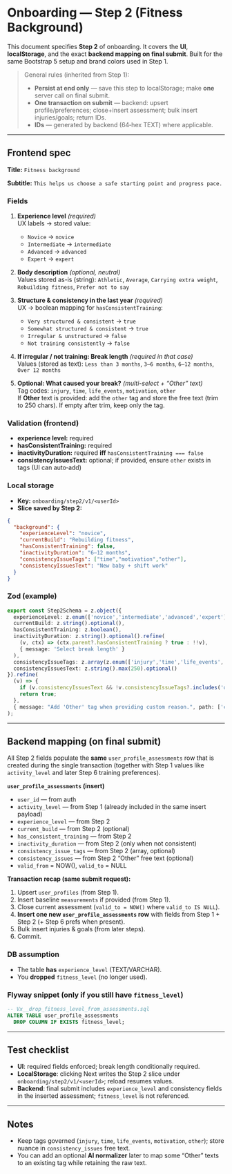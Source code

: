 # Onboarding — Step 2 (Fitness Background)

This document specifies **Step 2** of onboarding. It covers the **UI**, **localStorage**, and the exact **backend mapping on final submit**. Built for the same Bootstrap 5 setup and brand colors used in Step 1.

> General rules (inherited from Step 1):
> - **Persist at end only** — save this step to localStorage; make **one** server call on final submit.
> - **One transaction on submit** — backend: upsert profile/preferences; close+insert assessment; bulk insert injuries/goals; return IDs.
> - **IDs** — generated by backend (64‑hex TEXT) where applicable.

---

## Frontend spec

**Title:** `Fitness background`

**Subtitle:** `This helps us choose a safe starting point and progress pace.`

### Fields
1. **Experience level** *(required)*  
   UX labels → stored value:
   - `Novice` → `novice`  
   - `Intermediate` → `intermediate`  
   - `Advanced` → `advanced`  
   - `Expert` → `expert`

2. **Body description** *(optional, neutral)*  
   Values stored as-is (string): `Athletic`, `Average`, `Carrying extra weight`, `Rebuilding fitness`, `Prefer not to say`

3. **Structure & consistency in the last year** *(required)*  
   UX → boolean mapping for `hasConsistentTraining`:
   - `Very structured & consistent` → `true`
   - `Somewhat structured & consistent` → `true`
   - `Irregular & unstructured` → `false`
   - `Not training consistently` → `false`

4. **If irregular / not training: Break length** *(required in that case)*  
   Values (stored as text): `Less than 3 months`, `3–6 months`, `6–12 months`, `Over 12 months`

5. **Optional: What caused your break?** *(multi-select + “Other” text)*  
   Tag codes: `injury`, `time`, `life_events`, `motivation`, `other`  
   If **Other** text is provided: add the `other` tag and store the free text (trim to 250 chars). If empty after trim, keep only the tag.

### Validation (frontend)
- **experience level:** required
- **hasConsistentTraining:** required
- **inactivityDuration:** required **iff** `hasConsistentTraining === false`
- **consistencyIssuesText:** optional; if provided, ensure `other` exists in tags (UI can auto‑add)

### Local storage
- **Key:** `onboarding/step2/v1/<userId>`
- **Slice saved by Step 2:**
```json
{
  "background": {
    "experienceLevel": "novice",                
    "currentBuild": "Rebuilding fitness",      
    "hasConsistentTraining": false,
    "inactivityDuration": "6–12 months",
    "consistencyIssueTags": ["time","motivation","other"],
    "consistencyIssuesText": "New baby + shift work"
  }
}
```

### Zod (example)
```ts
export const Step2Schema = z.object({
  experienceLevel: z.enum(['novice','intermediate','advanced','expert']),
  currentBuild: z.string().optional(),
  hasConsistentTraining: z.boolean(),
  inactivityDuration: z.string().optional().refine(
    (v, ctx) => (ctx.parent?.hasConsistentTraining ? true : !!v),
    { message: 'Select break length' }
  ),
  consistencyIssueTags: z.array(z.enum(['injury','time','life_events','motivation','other'])).optional(),
  consistencyIssuesText: z.string().max(250).optional()
}).refine(
  (v) => {
    if (v.consistencyIssuesText && !v.consistencyIssueTags?.includes('other')) return false;
    return true;
  },
  { message: "Add 'Other' tag when providing custom reason.", path: ['consistencyIssueTags'] }
);
```

---

## Backend mapping (on final submit)
All Step 2 fields populate the **same** `user_profile_assessments` row that is created during the single transaction (together with Step 1 values like `activity_level` and later Step 6 training preferences).

**`user_profile_assessments` (insert)**
- `user_id` — from auth
- `activity_level` — from Step 1 (already included in the same insert payload)
- `experience_level` — from Step 2
- `current_build` — from Step 2 (optional)
- `has_consistent_training` — from Step 2
- `inactivity_duration` — from Step 2 (only when not consistent)
- `consistency_issue_tags` — from Step 2 (array, optional)
- `consistency_issues` — from Step 2 “Other” free text (optional)
- `valid_from` = NOW(), `valid_to` = NULL

**Transaction recap (same submit request):**
1) Upsert `user_profiles` (from Step 1).  
2) Insert baseline `measurements` if provided (from Step 1).  
3) Close current assessment (`valid_to = NOW()` where `valid_to IS NULL`).  
4) **Insert one new `user_profile_assessments` row** with fields from Step 1 + Step 2 (+ Step 6 prefs when present).  
5) Bulk insert injuries & goals (from later steps).  
6) Commit.

### DB assumption
- The table **has** `experience_level` (TEXT/VARCHAR).  
- You **dropped** `fitness_level` (no longer used).

### Flyway snippet (only if you still have `fitness_level`)
```sql
-- Vx__drop_fitness_level_from_assessments.sql
ALTER TABLE user_profile_assessments
  DROP COLUMN IF EXISTS fitness_level;
```

---

## Test checklist
- **UI**: required fields enforced; break length conditionally required.
- **LocalStorage**: clicking Next writes the Step 2 slice under `onboarding/step2/v1/<userId>`; reload resumes values.
- **Backend**: final submit includes `experience_level` and consistency fields in the inserted assessment; `fitness_level` is not referenced.

---

## Notes
- Keep tags governed (`injury`, `time`, `life_events`, `motivation`, `other`); store nuance in `consistency_issues` free text.  
- You can add an optional **AI normalizer** later to map some “Other” texts to an existing tag while retaining the raw text.

